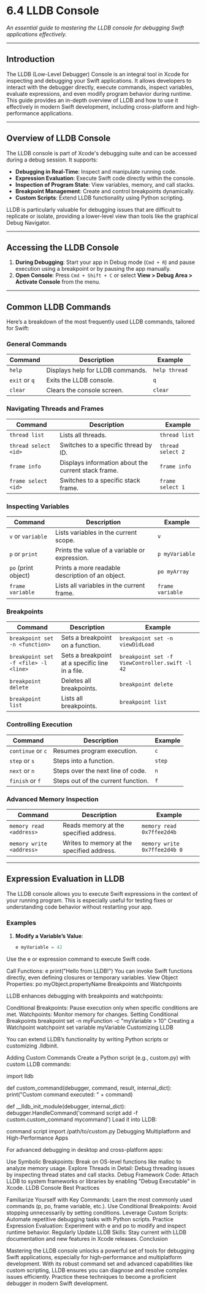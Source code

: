# 6.4 LLDB Console

_An essential guide to mastering the LLDB console for debugging Swift applications effectively._

---

## Introduction

The LLDB (Low-Level Debugger) Console is an integral tool in Xcode for inspecting and debugging your Swift applications. It allows developers to interact with the debugger directly, execute commands, inspect variables, evaluate expressions, and even modify program behavior during runtime. This guide provides an in-depth overview of LLDB and how to use it effectively in modern Swift development, including cross-platform and high-performance applications.

---

## Overview of LLDB Console

The LLDB console is part of Xcode's debugging suite and can be accessed during a debug session. It supports:
- **Debugging in Real-Time**: Inspect and manipulate running code.
- **Expression Evaluation**: Execute Swift code directly within the console.
- **Inspection of Program State**: View variables, memory, and call stacks.
- **Breakpoint Management**: Create and control breakpoints dynamically.
- **Custom Scripts**: Extend LLDB functionality using Python scripting.

LLDB is particularly valuable for debugging issues that are difficult to replicate or isolate, providing a lower-level view than tools like the graphical Debug Navigator.

---

## Accessing the LLDB Console

1. **During Debugging**: Start your app in Debug mode (`Cmd + R`) and pause execution using a breakpoint or by pausing the app manually.
2. **Open Console**: Press `Cmd + Shift + C` or select **View > Debug Area > Activate Console** from the menu.

---

## Common LLDB Commands

Here’s a breakdown of the most frequently used LLDB commands, tailored for Swift:

### General Commands
| Command       | Description                                  | Example                       |
|---------------|----------------------------------------------|-------------------------------|
| `help`        | Displays help for LLDB commands.             | `help thread`                 |
| `exit` or `q` | Exits the LLDB console.                      | `q`                           |
| `clear`       | Clears the console screen.                   | `clear`                       |

### Navigating Threads and Frames
| Command                 | Description                                      | Example                       |
|-------------------------|--------------------------------------------------|-------------------------------|
| `thread list`           | Lists all threads.                               | `thread list`                 |
| `thread select <id>`    | Switches to a specific thread by ID.              | `thread select 2`             |
| `frame info`            | Displays information about the current stack frame. | `frame info`               |
| `frame select <id>`     | Switches to a specific stack frame.              | `frame select 1`              |

### Inspecting Variables
| Command                     | Description                                 | Example                         |
|-----------------------------|---------------------------------------------|---------------------------------|
| `v` or `variable`           | Lists variables in the current scope.       | `v`                             |
| `p` or `print`              | Prints the value of a variable or expression. | `p myVariable`               |
| `po` (print object)         | Prints a more readable description of an object. | `po myArray`               |
| `frame variable`            | Lists all variables in the current frame.   | `frame variable`               |

### Breakpoints
| Command                          | Description                              | Example                            |
|----------------------------------|------------------------------------------|------------------------------------|
| `breakpoint set -n <function>`   | Sets a breakpoint on a function.         | `breakpoint set -n viewDidLoad`   |
| `breakpoint set -f <file> -l <line>` | Sets a breakpoint at a specific line in a file. | `breakpoint set -f ViewController.swift -l 42` |
| `breakpoint delete`              | Deletes all breakpoints.                 | `breakpoint delete`               |
| `breakpoint list`                | Lists all breakpoints.                   | `breakpoint list`                 |

### Controlling Execution
| Command                 | Description                                      | Example                   |
|-------------------------|--------------------------------------------------|---------------------------|
| `continue` or `c`       | Resumes program execution.                       | `c`                       |
| `step` or `s`           | Steps into a function.                           | `step`                    |
| `next` or `n`           | Steps over the next line of code.                | `n`                       |
| `finish` or `f`         | Steps out of the current function.               | `f`                       |

### Advanced Memory Inspection
| Command                  | Description                                    | Example                     |
|--------------------------|------------------------------------------------|-----------------------------|
| `memory read <address>`  | Reads memory at the specified address.          | `memory read 0x7ffee2d4b`  |
| `memory write <address>` | Writes to memory at the specified address.      | `memory write 0x7ffee2d4b 0` |

---

## Expression Evaluation in LLDB

The LLDB console allows you to execute Swift expressions in the context of your running program. This is especially useful for testing fixes or understanding code behavior without restarting your app.

### Examples
1. **Modify a Variable’s Value**:
   ```swift
   e myVariable = 42
Use the e or expression command to execute Swift code.

Call Functions:
e print("Hello from LLDB!")
You can invoke Swift functions directly, even defining closures or temporary variables.
View Object Properties:
po myObject.propertyName
Breakpoints and Watchpoints

LLDB enhances debugging with breakpoints and watchpoints:

Conditional Breakpoints: Pause execution only when specific conditions are met.
Watchpoints: Monitor memory for changes.
Setting Conditional Breakpoints
breakpoint set -n myFunction -c "myVariable > 10"
Creating a Watchpoint
watchpoint set variable myVariable
Customizing LLDB

You can extend LLDB’s functionality by writing Python scripts or customizing .lldbinit.

Adding Custom Commands
Create a Python script (e.g., custom.py) with custom LLDB commands:

import lldb

def custom_command(debugger, command, result, internal_dict):
    print("Custom command executed: " + command)

def __lldb_init_module(debugger, internal_dict):
    debugger.HandleCommand('command script add -f custom.custom_command mycommand')
Load it into LLDB:

command script import /path/to/custom.py
Debugging Multiplatform and High-Performance Apps

For advanced debugging in desktop and cross-platform apps:

Use Symbolic Breakpoints: Break on OS-level functions like malloc to analyze memory usage.
Explore Threads in Detail: Debug threading issues by inspecting thread states and call stacks.
Debug Framework Code: Attach LLDB to system frameworks or libraries by enabling "Debug Executable" in Xcode.
LLDB Console Best Practices

Familiarize Yourself with Key Commands: Learn the most commonly used commands (p, po, frame variable, etc.).
Use Conditional Breakpoints: Avoid stopping unnecessarily by setting conditions.
Leverage Custom Scripts: Automate repetitive debugging tasks with Python scripts.
Practice Expression Evaluation: Experiment with e and po to modify and inspect runtime behavior.
Regularly Update LLDB Skills: Stay current with LLDB documentation and new features in Xcode releases.
Conclusion

Mastering the LLDB console unlocks a powerful set of tools for debugging Swift applications, especially for high-performance and multiplatform development. With its robust command set and advanced capabilities like custom scripting, LLDB ensures you can diagnose and resolve complex issues efficiently. Practice these techniques to become a proficient debugger in modern Swift development.
